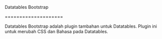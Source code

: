 Datatables Bootstrap

====================

Datatables Bootstrap adalah plugin tambahan untuk Datatables. Plugin ini untuk merubah CSS dan Bahasa pada Datatables.
